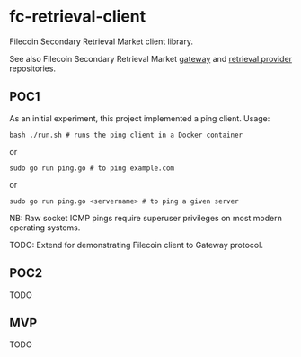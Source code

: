 # fc-retrieval-client
Filecoin Secondary Retrieval Market client library.

See also Filecoin Secondary Retrieval Market [gateway](https://github.com/ConsenSys/fc-retrieval-gateway) and [retrieval provider](https://github.com/ConsenSys/fc-retrieval-provider) repositories.

## POC1

As an initial experiment, this project implemented a ping client. Usage:
```
bash ./run.sh # runs the ping client in a Docker container
```
or
```
sudo go run ping.go # to ping example.com
```
or
```
sudo go run ping.go <servername> # to ping a given server
```
NB: Raw socket ICMP pings require superuser privileges on most modern operating systems.

TODO: Extend for demonstrating Filecoin client to Gateway protocol.

## POC2

TODO

## MVP

TODO

